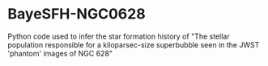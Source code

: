# BayeSFH-NGC0628
Python code used to infer the star formation history of "The stellar population responsible for a kiloparsec-size superbubble seen in the JWST 'phantom' images of NGC 628"
